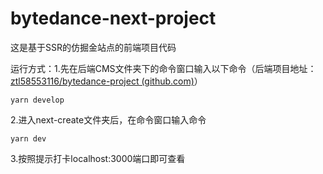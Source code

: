 # bytedance-next-project

这是基于SSR的仿掘金站点的前端项目代码

运行方式：1.先在后端CMS文件夹下的命令窗口输入以下命令（后端项目地址：[ztl58553116/bytedance-project (github.com)](https://github.com/ztl58553116/bytedance-project)）

```
yarn develop
```

2.进入next-create文件夹后，在命令窗口输入命令

```
yarn dev
```

3.按照提示打卡localhost:3000端口即可查看
